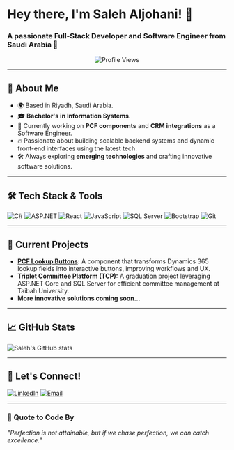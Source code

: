 # Hey there, I'm Saleh Aljohani! 👋

### A passionate Full-Stack Developer and Software Engineer from Saudi Arabia 🚀

<p align="center">
  <img src="https://komarev.com/ghpvc/?username=SalehAljohani&label=Profile%20views&color=0e75b6&style=flat" alt="Profile Views"/>
</p>

---

## 🚀 About Me

- 🌍 Based in Riyadh, Saudi Arabia.
- 🎓 **Bachelor's in Information Systems**.
- 💼 Currently working on **PCF components** and **CRM integrations** as a Software Engineer.
- 🔥 Passionate about building scalable backend systems and dynamic front-end interfaces using the latest tech.
- 🛠️ Always exploring **emerging technologies** and crafting innovative software solutions.

---

## 🛠️ Tech Stack & Tools

![C#](https://img.shields.io/badge/-C%23-239120?style=for-the-badge&logo=c-sharp&logoColor=white)
![ASP.NET](https://img.shields.io/badge/-ASP.NET-512BD4?style=for-the-badge&logo=dotnet&logoColor=white)
![React](https://img.shields.io/badge/-React-61DAFB?style=for-the-badge&logo=react&logoColor=black)
![JavaScript](https://img.shields.io/badge/-JavaScript-F7DF1E?style=for-the-badge&logo=javascript&logoColor=black)
![SQL Server](https://img.shields.io/badge/-SQL%20Server-CC2927?style=for-the-badge&logo=microsoft-sql-server&logoColor=white)
![Bootstrap](https://img.shields.io/badge/-Bootstrap-563D7C?style=for-the-badge&logo=bootstrap&logoColor=white)
![Git](https://img.shields.io/badge/-Git-F05032?style=for-the-badge&logo=git&logoColor=white)

---

## 🚧 Current Projects

- **[PCF Lookup Buttons](https://github.com/SalehAljohani/PCF_LookUpButtons):** A component that transforms Dynamics 365 lookup fields into interactive buttons, improving workflows and UX.
- **Triplet Committee Platform (TCP):** A graduation project leveraging ASP.NET Core and SQL Server for efficient committee management at Taibah University.
- **More innovative solutions coming soon...**

---

## 📈 GitHub Stats

![Saleh's GitHub stats](https://github-readme-stats.vercel.app/api?username=SalehAljohani&show_icons=true&theme=radical)

---

## 💬 Let's Connect!

[![LinkedIn](https://img.shields.io/badge/-LinkedIn-0A66C2?style=for-the-badge&logo=linkedin&logoColor=white)](https://linkedin.com/in/s4leh)
[![Email](https://img.shields.io/badge/-Email-EA4335?style=for-the-badge&logo=gmail&logoColor=white)](mailto:DevSaleh45@gmail.com)

---

### 🌟 Quote to Code By

*"Perfection is not attainable, but if we chase perfection, we can catch excellence."*
